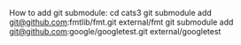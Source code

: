 How to add git submodule:
cd cats3
git submodule add git@github.com:fmtlib/fmt.git external/fmt
git submodule add git@github.com:google/googletest.git external/googletest
